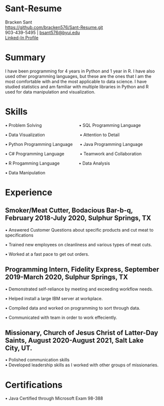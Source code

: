 # Sant-Resume
Bracken Sant   
https://github.com/bracken576/Sant-Resume.git   
903-439-5495 | bsant576@byui.edu   
[Linked-In Profile](https://linkedin.com/in/bracken-sant-70b76a192)

# Summary
I have been programming for 4 years in Python and 1 year in R. I have also used other programming languages, but these are the ones that I am the most comfortable with and the most applicable to data science. I have studied statistics and am familiar with multiple libraries in Python and R used for data manipulation and visualization. 
# Skills
•	Problem Solving &nbsp;&nbsp;&nbsp;&nbsp;&nbsp;&nbsp;&nbsp;&nbsp;&nbsp;&nbsp;&nbsp;&nbsp;&nbsp;&nbsp;&nbsp;&nbsp;&nbsp;&nbsp;&nbsp;&nbsp;&nbsp;&nbsp;&nbsp;&nbsp;&nbsp;&nbsp;&nbsp;&nbsp;&nbsp; •  SQL Programming Language

•	Data Visualization &nbsp;&nbsp;&nbsp;&nbsp;&nbsp;&nbsp;&nbsp;&nbsp;&nbsp;&nbsp;&nbsp;&nbsp;&nbsp;&nbsp;&nbsp;&nbsp;&nbsp;&nbsp;&nbsp;&nbsp;&nbsp;&nbsp;&nbsp;&nbsp;&nbsp;&nbsp;&nbsp; •   Attention to Detail

•	Python Programming Language &nbsp;&nbsp;&nbsp;&nbsp; •   Java Programming Language	

•	C# Programming Language &nbsp;&nbsp;&nbsp;&nbsp;&nbsp;&nbsp;&nbsp;&nbsp;&nbsp;&nbsp;&nbsp; •   Teamwork and Collaboration

•	R Progamming Language &nbsp;&nbsp;&nbsp;&nbsp;&nbsp;&nbsp;&nbsp;&nbsp;&nbsp;&nbsp;&nbsp;&nbsp;&nbsp;&nbsp; •   Data Analysis

•	Data Manipulation

# Experience
## Smoker/Meat Cutter, Bodacious Bar-b-q, February 2018-July 2020, Sulphur Springs, TX

•	Answered Customer Questions about specific products and cut meat to specifications

•	Trained new employees on cleanliness and various types of meat cuts.

•	Worked at a fast pace to get out orders.

## Programming Intern, Fidelity Express, September 2019-March 2020, Sulphur Springs, TX

•	Demonstrated self-reliance by meeting and exceeding workflow needs.

•	Helped install a large IBM server at workplace.

•	Compiled data and worked on programming to sort through data.

• Communicated with team in order to work effeciently.

## Missionary, Church of Jesus Christ of Latter-Day Saints, August 2020-August 2021, Salt Lake City, UT.
• Polished communication skills   
• Developed leadership skills as I worked with other groups of missionaries.

# Certifications
•	Java Certified through Microsoft Exam 98-388
